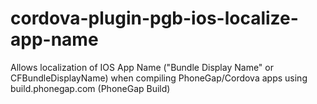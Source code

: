 # cordova-plugin-pgb-ios-localize-app-name
Allows localization of IOS App Name ("Bundle Display Name" or CFBundleDisplayName) when compiling PhoneGap/Cordova apps using build.phonegap.com (PhoneGap Build) 
